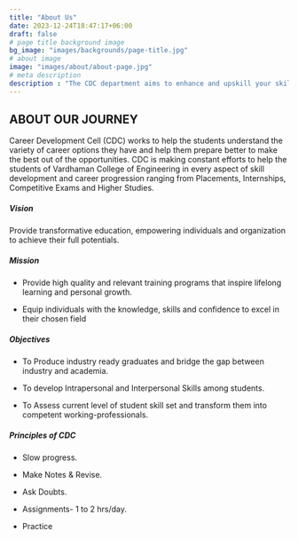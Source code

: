 ```yaml
---
title: "About Us"
date: 2023-12-24T18:47:17+06:00
draft: false
# page title background image
bg_image: "images/backgrounds/page-title.jpg"
# about image
image: "images/about/about-page.jpg"
# meta description
description : "The CDC department aims to enhance and upskill your skils and bridge a gap between academic learning and industry requirements."
---
```


## ABOUT OUR JOURNEY

Career Development Cell (CDC) works to help the students understand the variety of career options they have and help them prepare better to make the best out of the opportunities. CDC is making constant efforts to help the students of Vardhaman College of Engineering in every aspect of skill development and career progression ranging from Placements, Internships, Competitive Exams and Higher Studies.

##### Vision

Provide transformative education, empowering individuals and organization to achieve their full potentials.

##### Mission

  * Provide high quality and relevant training programs that inspire lifelong learning and personal growth.

  * Equip individuals with the knowledge, skills and confidence to excel in their chosen field

##### Objectives

  - To Produce industry ready graduates and bridge the gap between industry and academia.

  - To develop Intrapersonal and Interpersonal Skills among students.

  -  To Assess current level of student skill set and transform them into competent working-professionals.

##### Principles of CDC

  - Slow progress.

  - Make Notes & Revise.

  - Ask Doubts.

  - Assignments- 1 to 2 hrs/day.

  - Practice 
